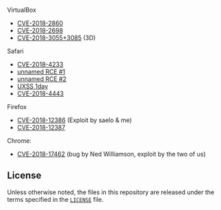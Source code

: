 VirtualBox

* [CVE-2018-2860](https://github.com/niklasb/sploits/tree/master/virtualbox/hgcm-oob)
* [CVE-2018-2698](https://github.com/niklasb/sploits/tree/master/virtualbox/vbva-oob)
* [CVE-2018-3055+3085](https://github.com/niklasb/3dpwn/tree/master/CVE-2018-3055%2B3085) (3D)

Safari

* [CVE-2018-4233](https://github.com/niklasb/sploits/blob/master/safari/createthis.txt)
* [unnamed RCE #1](https://github.com/niklasb/sploits/blob/master/safari/ftl-butterfly-oob.js)
* [unnamed RCE #2](https://github.com/niklasb/sploits/blob/master/safari/array-overflow.js)
* [UXSS 1day](https://github.com/niklasb/sploits/blob/master/safari/regexp-uxss.html)
* [CVE-2018-4443](https://github.com/niklasb/sploits/blob/master/safari/cve-2018-4443)

Firefox

* [CVE-2018-12386](https://github.com/niklasb/sploits/blob/master/firefox/rce-register-misalloc.js) (Exploit by saelo & me)
* [CVE-2018-12387](https://github.com/niklasb/sploits/blob/master/firefox/stack-off-by-8.js)

Chrome:

* [CVE-2018-17462](https://github.com/niklasb/hack2win-chrome) (bug by Ned Williamson, exploit by the two of us)


## License

Unless otherwise noted, the files in this repository are released under the terms specified in the [`LICENSE`](https://github.com/niklasb/sploits/blob/master/LICENSE) file.
